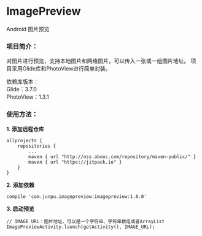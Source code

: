 # ImagePreview
Android 图片预览

### 项目简介：
对图片进行预览，支持本地图片和网络图片，可以传入一张或一组图片地址。
项目采用Glide库和PhotoView进行简单封装。

依赖库版本：  
Glide：3.7.0  
PhotoView：1.3.1

### 使用方法：
**1. 添加远程仓库**

```
allprojects {
    repositories {
        ...
        maven { url "http://oss.abooc.com/repository/maven-public/" }
        maven { url "https://jitpack.io" }
    }
}
```

**2. 添加依赖**

```
compile 'com.junpu.imagepreview:imagepreview:1.0.0'
```

**3. 启动预览**

```
// IMAGE_URL：图片地址，可以是一个字符串、字符串数组或者ArrayList
ImagePreviewActivity.launch(getActivity(), IMAGE_URL);
```
